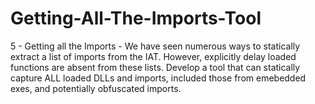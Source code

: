 # Getting-All-The-Imports-Tool
5 - Getting all the Imports - We have seen numerous ways to statically extract a list of imports from the IAT. However, explicitly delay loaded functions are absent from these lists. Develop a tool that can statically capture ALL loaded DLLs and imports, included those from emebedded exes, and potentially obfuscated imports.
